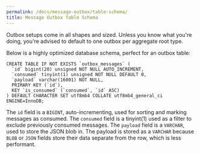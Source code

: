 ```yaml
---
permalink: /docs/message-outbox/table-schema/
title: Message Outbox Table Schema
---
```


Outbox setups come in all shapes and sized. Unless you know what you're
doing, you're advised to default to one outbox per aggregate root type.

Below is a highly optimized database schema, perfect for an outbox table:

```text
CREATE TABLE IF NOT EXISTS `outbox_messages` (
  `id` bigint(20) unsigned NOT NULL AUTO_INCREMENT,
  `consumed` tinyint(1) unsigned NOT NULL DEFAULT 0,
  `payload` varchar(16001) NOT NULL,
  PRIMARY KEY (`id`),
  KEY `is_consumed` (`consumed`, `id` ASC)
) DEFAULT CHARACTER SET utf8mb4 COLLATE utf8mb4_general_ci ENGINE=InnoDB;
```

The `id` field is a `BIGINT`, auto-incrementing, used for sorting
and marking messages as consumed. The `consumed` field is a tinyint(1)
used as a filter to exclude previously consumed messages. The `payload`
field is a `VARCHAR`, used to store the JSON blob in. The payload is
stored as a `VARCHAR` because `BLOB` or `JSON` fields store their data
separate from the row, which is less performant.
